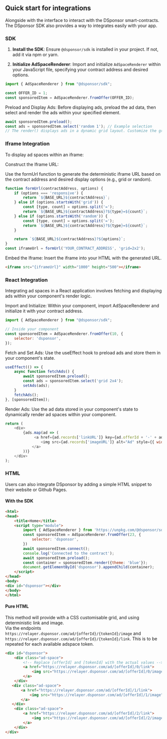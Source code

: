 ## Quick start for integrations


Alongside with the interface to interact with the DSponsor smart-contracts. 
The DSponsor SDK also provides a way to integrates easily with your app.

### SDK 

1. **Install the SDK**: Ensure `@dsponsor/sdk` is installed in your project. If not, add it via npm or yarn.

2. **Initialize AdSpaceRenderer**: Import and initialize `AdSpaceRenderer` within your JavaScript file, specifying your contract address and desired options.

```javascript
import { AdSpaceRenderer } from "@dsponsor/sdk";

const OFFER_ID = 1;
const sponsoredItem = AdSpaceRenderer.fromOffer(OFFER_ID);
```

Preload and Display Ads: Before displaying ads, preload the ad data, then select and render the ads within your specified element.

```javascript
await sponsoredItem.preload();
const ads = sponsoredItem.select('random 1'); // Example selection
// The render() displays ads in a dynamic grid layout. Customize the grid and ad elements as needed.
```

### Iframe Integration

To display ad spaces within an iframe:

Construct the Iframe URL: 

Use the formUrl function to generate the deterministic iframe URL based on the contract address and desired display options (e.g., grid or random).

```javascript
function formUrl(contractAddress, options) {
    if (options === 'responsive') {
        return `${BASE_URL}${contractAddress}`;
    } else if (options.startsWith('grid')) {
        const [type, count] = options.split('=');
        return `${BASE_URL}${contractAddress}?${type}=${count}`;
    } else if (options.startsWith('random')) {
        const [type, count] = options.split('=');
        return `${BASE_URL}${contractAddress}?${type}=${count}`;
    }

    return `${BASE_URL}${contractAddress}?${options}`;
}
const iframeUrl = formUrl('YOUR_CONTRACT_ADDRESS', 'grid=2x2');
```
Embed the Iframe: Insert the iframe into your HTML with the generated URL.

```html
<iframe src="{iframeUrl}" width="1000" height="500"></iframe>
```


### React Integration

Integrating ad spaces in a React application involves fetching and displaying ads within your component's render logic.

Import and Initialize: Within your component, import AdSpaceRenderer and initialize it with your contract address.

```javascript
import { AdSpaceRenderer } from "@dsponsor/sdk";

// Inside your component
const sponsoredItem = AdSpaceRenderer.fromOffer(10, {
    selector: 'dsponsor',
});

```
Fetch and Set Ads: Use the useEffect hook to preload ads and store them in your component's state.

```javascript
useEffect(() => {
    async function fetchAds() {
        await sponsoredItem.preload();
        const ads = sponsoredItem.select('grid 2x4');
        setAds(ads);
    }
    fetchAds();
}, [sponsoredItem]);
```
Render Ads: Use the ad data stored in your component's state to dynamically render ad spaces within your component.

```javascript
return (
    <div>
        {ads.map(ad => (
             <a href={ad.records['linkURL']} key={ad.offerId + '-' + ad.tokenId} style={{ display: 'block', marginBottom: '10px' }}>
                <img src={ad.records['imageURL']} alt="Ad" style={{ width: '100%', height: 'auto' }}/>
            </a>
        ))}
    </div>
);
```

### HTML

Users can also integrate DSponsor by adding a simple HTML snippet to their website or Github Pages. 

#### With the SDK

```html
<html>
<head>
    <title>Home</title>
    <script type="module">
        import { AdSpaceRenderer } from 'https://unpkg.com/@dsponsor/sdk';
        const sponsoredItem = AdSpaceRenderer.fromOffer(23, {
            selector: 'dsponsor',
        })
        await sponsoredItem.connect();
        console.log('Connected to the contract');
        await sponsoredItem.preload();
        const container = sponsoredItem.render({theme: 'blue'});
        document.getElementById('dsponsor').appendChild(container);
    </script>
</head>
<body>
<div id="dsponsor"></div>
</body>
</html>
```

#### Pure HTML

This method will provide with a CSS customisable grid, and using deterministic link and image.  
Via the endpoints `https://relayer.dsponsor.com/ad/{offerId}/{tokenId}/image` and `https://relayer.dsponsor.com/ad/{offerId}/{tokenId}/link`.
This is to be repeated for each available adspace token.

```html
<div id="dsponsor">
    <div class="ad-space">
        <!-- Replace [offerId] and [tokenId] with the actual values -->
        <a href="https://relayer.dsponsor.com/ad/[offerId]/0/link">
            <img src="https://relayer.dsponsor.com/ad/[offerId]/0/image" alt="AdSpace" />
        </a>
    </div>
   <div class="ad-space">
       <a href="https://relayer.dsponsor.com/ad/[offerId]/1/link">
           <img src="https://relayer.dsponsor.com/ad/[offerId]/1/image" alt="AdSpace" />
       </a>
   </div>
    <div class="ad-space">
        <a href="https://relayer.dsponsor.com/ad/[offerId]/2/link">
            <img src="https://relayer.dsponsor.com/ad/[offerId]/2/image" alt="AdSpace" />
        </a>
    </div>
</div>
```


